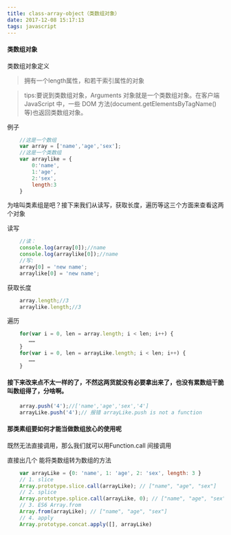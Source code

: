 ```yaml
---
title: class-array-object（类数组对象）
date: 2017-12-08 15:17:13
tags: javascript
---
```

#### 类数组对象

类数组对象定义
> 拥有一个length属性，和若干索引属性的对象

> tips:要说到类数组对象，Arguments 对象就是一个类数组对象。在客户端 JavaScript 中，一些 DOM 方法(document.getElementsByTagName()等)也返回类数组对象。

例子
```javascript
    //这是一个数组
    var array = ['name','age','sex'];
    //这是一个类数组
    var arraylike = {
        0:'name',
        1:'age',
        2:'sex',
        length:3
    }

```
为啥叫类素组是吧？接下来我们从读写，获取长度，遍历等这三个方面来查看这两个对象

读写
```javascript
    //读：
    console.log(array[0]);//name
    console.log(arraylike[0]);//name
    //写:
    array[0] = 'new name';
    arraylike[0] = 'new name';
```

获取长度

```javascript
    array.length;//3
    arraylike.length;//3
```

遍历

```javascript
    for(var i = 0, len = array.length; i < len; i++) {
       ……
    }
    for(var i = 0, len = arrayLike.length; i < len; i++) {
       ……
    }
```
#### 接下来改来点不太一样的了，不然这两货就没有必要拿出来了，也没有累数组干脆叫数组得了，分啥啊。

```javascript
    array.push('4');//['name','age','sex','4']
    arrayLike.push('4');// 报错 arrayLike.push is not a function
```

#### 那类素组要如何才能当做数组放心的使用呢

既然无法直接调用，那么我们就可以用Function.call 间接调用


直接出几个 能将类数组转为数组的方法
```javascript
    var arrayLike = {0: 'name', 1: 'age', 2: 'sex', length: 3 }
    // 1. slice
    Array.prototype.slice.call(arrayLike); // ["name", "age", "sex"] 
    // 2. splice
    Array.prototype.splice.call(arrayLike, 0); // ["name", "age", "sex"] 
    // 3. ES6 Array.from
    Array.from(arrayLike); // ["name", "age", "sex"] 
    // 4. apply
    Array.prototype.concat.apply([], arrayLike)
```

